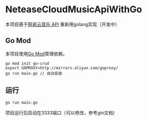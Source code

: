 # NeteaseCloudMusicApiWithGo

本项目基于[网易云音乐 API](https://github.com/Binaryify/NeteaseCloudMusicApi) 重新用golang实现（开发中）

## Go Mod

本项目使用[Go Mod](https://github.com/golang/go/wiki/Modules)管理依赖。

```shell
go mod init go-crud
export GOPROXY=http://mirrors.aliyun.com/goproxy/
go run main.go // 自动安装
```

## 运行

```shell
go run main.go
```

项目运行后启动在3333端口（可以修改，参考gin文档)